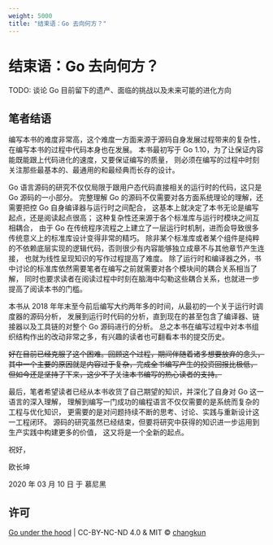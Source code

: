```yaml
---
weight: 5000
title: "结束语：Go 去向何方？"
---
```


# 结束语：Go 去向何方？

TODO: 谈论 Go 目前留下的遗产、面临的挑战以及未来可能的进化方向

## 笔者结语

编写本书的难度非常高，这个难度一方面来源于源码自身发展过程带来的复杂性，在编写本书的过程中代码本身也在发展。
本书最初写于 Go 1.10，为了让保证内容能既能跟上代码进化的速度，又要保证编写的质量，
则必须在编写的过程中时刻关注那些最基本的、最通用的和最经典而长存的设计。

Go 语言源码的研究不仅仅局限于跟用户态代码直接相关的运行时的代码，这只是 Go 源码的一小部分。
完整理解 Go 的源码不仅需要对各方面系统理论的理解，还需要把控 Go 自身编译器与运行时之间配合，
这基本上就决定了本书无论是编写起点，还是阅读起点很高；
这种复杂性还来源于各个标准库与运行时模块之间互相耦合，
由于 Go 在传统程序流程之上建立了一层运行时机制，进而会导致很多传统意义上的标准库设计变得非常的精巧。
除非某个标准库或者某个组件是纯粹的不依赖底层实现的逻辑代码，否则很少有内容能够独立成章不与其他章节产生连接，
也就为线性呈现知识的写作过程提高了难度。
除了运行时和编译器之外，书中讨论的标准库依然需要笔者在编写之前就需要对各个模块间的耦合关系相当了解，
同时也要求读者在阅读过程中时刻在脑海中勾勒这些耦合关系，也就进一步提高了阅读本书的门槛。

本书从 2018 年年末至今前后编写大约两年多的时间，从最初的一个关于运行时调度器的源码分析，
发展到运行时代码的分析，直到现在的甚至包含了编译器、链接器以及工具链的对整个 Go 源码进行的分析。
总之本书在编写过程中对本书组织结构作出的改动非常之多，有兴趣的读者也可翻看本书的提交历史。

~~好在目前已经克服了这个困难。回顾这个过程，期间伴随着诸多想要放弃的念头，
其中一个主要的原因就是内容过于复杂，完成全书编写产生的投资回报比极低，
但如今还是坚持了下来，这少不了关注本书编写的热心读者的支持。~~

最后，笔者希望读者已经从本书收货了自己期望的知识，并深化了自身对 Go 这一语言的深入理解，
理解到编写一门成功的编程语言不仅仅需要的是系统而复杂的工程与优化知识，
更需要的是对问题持续不断的思考、讨论、实践与重新设计这一工程闭环。
源码的研究虽然已经结束，但要将研究中获得的知识进一步运用到生产实践中构建更多的价值，
这又将是一个全新的起点。

祝好，

欧长坤 

2020 年 03 月 10 日 于 慕尼黑

## 许可

[Go under the hood](https://github.com/changkun/go-under-the-hood) | CC-BY-NC-ND 4.0 & MIT &copy; [changkun](https://changkun.de)
